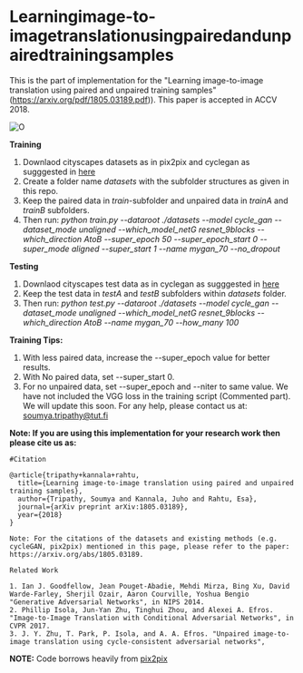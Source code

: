 # Learningimage-to-imagetranslationusingpairedandunpairedtrainingsamples
This is the part of implementation for the  "Learning image-to-image translation using paired and unpaired training samples" (https://arxiv.org/pdf/1805.03189.pdf)). This paper is accepted in ACCV 2018. 

![O](https://github.com/Blade6570/Learningimage-to-imagetranslationusingpairedandunpairedtrainingsamples/blob/master/teaser.png?raw=true "Comparision with other methods")

 
 **Training**
 1. Downlaod cityscapes datasets as in pix2pix and cyclegan as sugggested in [here](https://github.com/junyanz/pytorch-CycleGAN-and-pix2pix) 
 2. Create a folder name *datasets* with the subfolder structures as given in this repo.
 3. Keep the paired data in *train*-subfolder and unpaired data in *trainA* and *trainB* subfolders.
 4. Then run: *python train.py --dataroot ./datasets --model cycle_gan --dataset_mode unaligned --which_model_netG resnet_9blocks --which_direction AtoB --super_epoch 50 --super_epoch_start 0 --super_mode aligned --super_start 1 --name mygan_70 --no_dropout*
 
**Testing**
 1. Downlaod cityscapes test data as in cyclegan as sugggested in [here](https://github.com/junyanz/pytorch-CycleGAN-and-pix2pix) 
 2. Keep the test data in *testA* and *testB* subfolders within *datasets* folder.
 3. Then run: *python test.py --dataroot ./datasets --model cycle_gan --dataset_mode unaligned --which_model_netG resnet_9blocks --which_direction AtoB --name mygan_70 --how_many 100*
 
 **Training Tips:**
 1. With less paired data, increase the --super_epoch value for better results. 
 2. With No paired data, set --super_start 0. 
 3. For no unpaired data, set --super_epoch and --niter to same value. We have not included the VGG loss in the training script (Commented part). We will update this soon. For any help, please contact us at:  soumya.tripathy@tut.fi
 
 **Note: If you are using this implementation for your research work then please cite us as:** 

```
#Citation 

@article{tripathy+kannala+rahtu,
  title={Learning image-to-image translation using paired and unpaired training samples},
  author={Tripathy, Soumya and Kannala, Juho and Rahtu, Esa},
  journal={arXiv preprint arXiv:1805.03189},
  year={2018}
}

```

```
Note: For the citations of the datasets and existing methods (e.g. cycleGAN, pix2pix) mentioned in this page, please refer to the paper: https://arxiv.org/abs/1805.03189. 
```
```
Related Work

1. Ian J. Goodfellow, Jean Pouget-Abadie, Mehdi Mirza, Bing Xu, David Warde-Farley, Sherjil Ozair, Aaron Courville, Yoshua Bengio "Generative Adversarial Networks", in NIPS 2014. 
2. Phillip Isola, Jun-Yan Zhu, Tinghui Zhou, and Alexei A. Efros. "Image-to-Image Translation with Conditional Adversarial Networks", in CVPR 2017.
3. J. Y. Zhu, T. Park, P. Isola, and A. A. Efros. "Unpaired image-to-image translation using cycle-consistent adversarial networks",
```
**NOTE:** Code borrows heavily from [pix2pix](https://github.com/junyanz/pytorch-CycleGAN-and-pix2pix)

